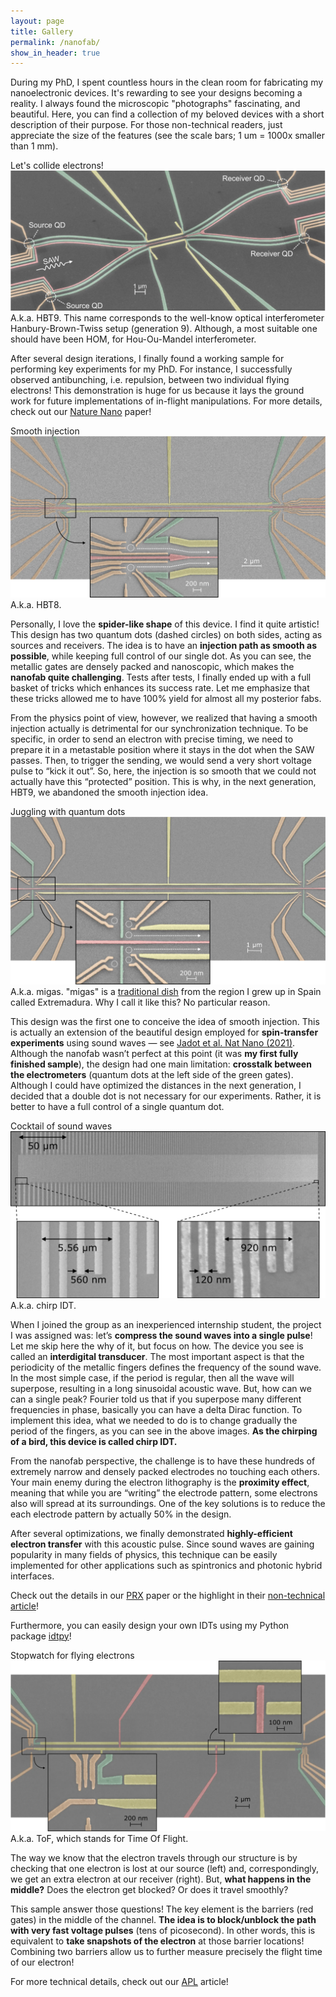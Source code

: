```yaml
---
layout: page
title: Gallery
permalink: /nanofab/
show_in_header: true
---
```


During my PhD, I spent countless hours in the clean room for fabricating my nanoelectronic devices.
It's rewarding to see your designs becoming a reality.
I always found the microscopic "photographs" fascinating, and beautiful.
Here, you can find a collection of my beloved devices with a short description of their purpose.
For those non-technical readers, just appreciate the size of the features (see the scale bars; 1 um = 1000x smaller than 1 mm).

<div class="main-section">
  <div class="main-title">Let's collide electrons!</div>
</div>

<div class="post-image">
  <img src="/assets/images/nanofab/hbt9.webp">
  <div class="image-caption">
  A.k.a. HBT9. This name corresponds to the well-know optical interferometer Hanbury-Brown-Twiss setup (generation 9). 
Although, a most suitable one should have been HOM, for Hou-Ou-Mandel interferometer.
  </div>
</div>

After several design iterations, I finally found a working sample for performing key experiments for my PhD. 
For instance, I successfully observed antibunching, i.e. repulsion, between two individual flying electrons! 
This demonstration is huge for us because it lays the ground work for future implementations of in-flight manipulations. 
For more details, check out our <a href="https://doi.org/10.1038/s41565-023-01368-5" target="_blank">Nature Nano</a> paper!

<div class="main-section">
  <div class="main-title">Smooth injection</div>
</div>

<div class="post-image">
  <img src="/assets/images/nanofab/hbt8.webp">
  <div class="image-caption">
  A.k.a. HBT8.
  </div>
</div>

Personally, I love the **spider-like shape** of this device. 
I find it quite artistic! This design has two quantum dots (dashed circles) on both sides, acting as sources and receivers. 
The idea is to have an **injection path as smooth as possible**, while keeping full control of our single dot. 
As you can see, the metallic gates are densely packed and nanoscopic, which makes the **nanofab quite challenging**. 
Tests after tests, I finally ended up with a full basket of tricks which enhances its success rate. 
Let me emphasize that these tricks allowed me to have 100% yield for almost all my posterior fabs.

From the physics point of view, however, we realized that having a smooth injection actually is detrimental for our synchronization technique. 
To be specific, in order to send an electron with precise timing, we need to prepare it in a metastable position where it stays in the dot when the SAW passes. 
Then, to trigger the sending, we would send a very short voltage pulse to “kick it out”. 
So, here, the injection is so smooth that we could not actually have this “protected” position. 
This is why, in the next generation, HBT9, we abandoned the smooth injection idea.

<div class="main-section">
  <div class="main-title">Juggling with quantum dots</div>
</div>
<div class="post-image">
  <img src="/assets/images/nanofab/migas.webp">
  <div class="image-caption">
  A.k.a. migas. "migas" is a 
  <a href="https://www.google.com/search?q=migas+extreme%C3%B1as&tbm=isch&ved=2ahUKEwiooLCU0_L7AhUGphoKHTA3A-IQ2-cCegQIABAA&oq=migas+extremenas&gs_lcp=CgNpbWcQARgBMgQIIxAnMgUIABCABDIHCAAQgAQQGFCILFjYN2CJP2gAcAB4AIABaogBlAKSAQMyLjGYAQCgAQGqAQtnd3Mtd2l6LWltZ8ABAQ&sclient=img&ei=cF6WY6ioLobMarDujJAO" target="_blank">traditional dish</a> 
  from the region I grew up in Spain called Extremadura. Why I call it like this? No particular reason.
  </div>
</div>

This design was the first one to conceive the idea of smooth injection. 
This is actually an extension of the beautiful design employed for **spin-transfer experiments** using sound waves — see <a href="https://doi.org/10.1038/s41565-020-00816-w" target="_blank">Jadot et al. Nat Nano (2021)</a>.
Although the nanofab wasn’t perfect at this point (it was **my first fully finished sample**), the design had one main limitation: **crosstalk between the electrometers** (quantum dots at the left side of the green gates). 
Although I could have optimized the distances in the next generation, I decided that a double dot is not necessary for our experiments. 
Rather, it is better to have a full control of a single quantum dot.

<div class="main-section">
  <div class="main-title">Cocktail of sound waves</div>
</div>
<div class="post-image">
  <img src="/assets/images/nanofab/chirpIDT.webp">
  <div class="image-caption">
  A.k.a. chirp IDT.
  </div>
</div>

When I joined the group as an inexperienced internship student, the project I was assigned was: let’s **compress the sound waves into a single pulse**! 
Let me skip here the why of it, but focus on how. 
The device you see is called an **interdigital transducer**. 
The most important aspect is that the periodicity of the metallic fingers defines the frequency of the sound wave. 
In the most simple case, if the period is regular, then all the wave will superpose, resulting in a long sinusoidal acoustic wave. 
But, how can we can a single peak? Fourier told us that if you superpose many different frequencies in phase, basically you can have a delta Dirac function. 
To implement this idea, what we needed to do is to change gradually the period of the fingers, as you can see in the above images. 
**As the chirping of a bird, this device is called chirp IDT.**

From the nanofab perspective, the challenge is to have these hundreds of extremely narrow and densely packed electrodes no touching each others. 
Your main enemy during the electron lithography is the **proximity effect**, meaning that while you are “writing” the electrode pattern, some electrons also will spread at its surroundings. 
One of the key solutions is to reduce the each electrode pattern by actually 50% in the design.

After several optimizations, we finally demonstrated **highly-efficient electron transfer** with this acoustic pulse. 
Since sound waves are gaining popularity in many fields of physics, this technique can be easily implemented for other applications such as spintronics and photonic hybrid interfaces.

Check out the details in our <a href="https://doi.org/10.1103/PhysRevX.12.031035" target="_blank">PRX</a> paper or the highlight in their <a href="https://physics.aps.org/articles/v15/132" target="_blank">non-technical article</a>!

Furthermore, you can easily design your own IDTs using my Python package <a href="https://github.com/Junliang-Wang/idtpy" target="_blank">idtpy</a>!

<div class="main-section">
  <div class="main-title">Stopwatch for flying electrons</div>
</div>
<div class="post-image">
  <img src="/assets/images/nanofab/tof.webp">
  <div class="image-caption">
  A.k.a. ToF, which stands for Time Of Flight.
  </div>
</div>

The way we know that the electron travels through our structure is by checking that one electron is lost at our source (left) and, correspondingly, we get an extra electron at our receiver (right). 
But, **what happens in the middle?** Does the electron get blocked? Or does it travel smoothly?

This sample answer those questions! The key element is the barriers (red gates) in the middle of the channel. 
**The idea is to block/unblock the path with very fast voltage pulses** (tens of picosecond). 
In other words, this is equivalent to **take snapshots of the electron** at those barrier locations! Combining two barriers allow us to further measure precisely the flight time of our electron!

For more technical details, check out our <a href="https://doi.org/10.1063/5.0062491" target="_blank">APL</a> article!

